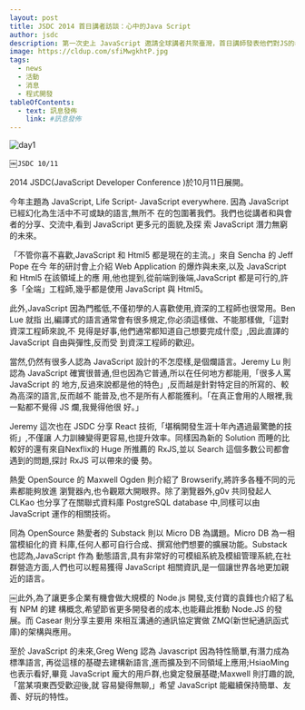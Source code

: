 ```yaml
---
layout: post
title: JSDC 2014 首日講者訪談：心中的Java Script
author: jsdc
description: 第一次史上 JavaScript 邀請全球講者共聚臺灣，首日講師發表他們對JS的看法
image: https://cldup.com/sfiMwgkhtP.jpg
tags:
  - news
  - 活動
  - 消息
  - 程式開發
tableOfContents:
  - text: 訊息發佈
    link: #訊息發佈
---
```


![day1](https://cldup.com/sfiMwgkhtP.jpg)

￼`JSDC 10/11`

2014 JSDC(JavaScript Developer Conference )於10月11日展開。

今年主題為 JavaScript, Life Script- JavaScript everywhere. 因為 JavaScript 已經幻化為生活中不可或缺的語言,無所不 在的包圍著我們。我們也從講者和與會者的分享、交流中,看到 JavaScript 更多元的面貌,及探 索 JavaScript 潛力無窮的未來。

「不管你喜不喜歡,JavaScript 和 Html5 都是現在的主流。」來自 Sencha 的 Jeff Pope 在今 年的研討會上介紹 Web Application 的爆炸與未來,以及 JavaScript 和 Html5 在該領域上的應 用,他也提到,從前端到後端,JavaScript 都是可行的,許多「全端」工程師,幾乎都是使用 JavaScript 與 Html5。

此外,JavaScript 因為門檻低,不僅初學的人喜歡使用,資深的工程師也很常用。Ben Lue 就指 出,編譯式的語言通常會有很多規定,你必須這樣做、不能那樣做,「這對資深工程師來說,不 見得是好事,他們通常都知道自己想要完成什麼」,因此直譯的 JavaScript 自由與彈性,反而受 到資深工程師的歡迎。

當然,仍然有很多人認為 JavaScript 設計的不怎麼樣,是個爛語言。Jeremy Lu 則認為 JavaScript 確實很普通,但也因為它普通,所以在任何地方都能用,「很多人罵 JavaScript 的 地方,反過來說都是他的特色」,反而越是針對特定目的所寫的、較為高深的語言,反而越不 能普及,也不是所有人都能獲利。「在真正會用的人眼裡,我一點都不覺得 JS 爛,我覺得他很 好。」

Jeremy 這次也在 JSDC 分享 React 技術,「堪稱開發生涯十年內遇過最驚艷的技術」,不僅讓 人力訓練變得更容易,也提升效率。同樣因為新的 Solution 而睡的比較好的還有來自Nexflix的 Huge 所推薦的 RxJS,並以 Search 這個多數公司都會遇到的問題,探討 RxJS 可以帶來的優 勢。

熱愛 OpenSource 的 Maxwell Ogden 則介紹了 Browserify,將許多各種不同的元素都能夠放進 瀏覽器內,也令觀眾大開眼界。除了瀏覽器外,g0v 共同發起人CLKao 也分享了在關聯式資料庫 PostgreSQL database 中,同樣可以由 JavaScript 運作的相關技術。

同為 OpenSource 熱愛者的 Substack 則以 Micro DB 為講題。Micro DB 為一相當模組化的資 料庫,任何人都可自行合成、撰寫他們想要的擴展功能。Substack 也認為,JavaScript 作為 動態語言,具有非常好的可模組系統及模組管理系統,在社群營造方面,人們也可以輕易獲得 JavaScript 相關資訊,是一個讓世界各地更加親近的語言。

￼此外,為了讓更多企業有機會做大規模的 Node.js 開發,支付寶的袁鋒也介紹了私有 NPM 的建 構概念,希望節省更多開發者的成本,也能藉此推動 Node.JS 的發展。而 Casear 則分享主要用 來相互溝通的通訊協定實做 ZMQ(新世紀通訊函式庫)的架構與應用。

至於 JavaScript 的未來,Greg Weng 認為 Javascript 因為特性簡單,有潛力成為標準語言, 再從這樣的基礎去建構新語言,進而擴及到不同領域上應用;HsiaoMing 也表示看好,畢竟 JavaScript 龐大的用戶群,也奠定發展基礎;Maxwell 則打趣的說,「當某項東西受歡迎後,就 容易變得無聊,」希望 JavaScript 能繼續保持簡單、友善、好玩的特性。
